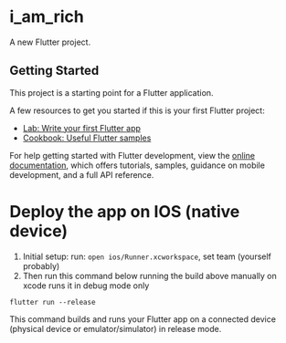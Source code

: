 # i_am_rich

A new Flutter project.

## Getting Started

This project is a starting point for a Flutter application.

A few resources to get you started if this is your first Flutter project:

- [Lab: Write your first Flutter app](https://docs.flutter.dev/get-started/codelab)
- [Cookbook: Useful Flutter samples](https://docs.flutter.dev/cookbook)

For help getting started with Flutter development, view the
[online documentation](https://docs.flutter.dev/), which offers tutorials,
samples, guidance on mobile development, and a full API reference.


# Deploy the app on IOS (native device)
1. Initial setup: run: `open ios/Runner.xcworkspace`, set team (yourself probably)
2. Then run this command below running the build above manually on xcode runs it in debug mode only
````
flutter run --release  
````
This command builds and runs your Flutter app on a connected device (physical device or emulator/simulator) in release mode.